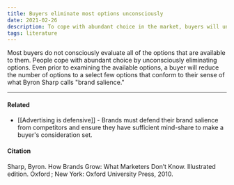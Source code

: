 ```yaml
---
title: Buyers eliminate most options unconsciously
date: 2021-02-26
description: To cope with abundant choice in the market, buyers will unconsciously limit the range of their options before making a decision.
tags: literature
---
```


Most buyers do not consciously evaluate all of the options that are available to them. People cope with abundant choice by unconsciously eliminating options. Even prior to examining the available options, a buyer will reduce the number of options to a select few options that conform to their sense of what Byron Sharp calls "brand salience." 

---
#### Related
- [[Advertising is defensive]] - Brands must defend their brand salience from competitors and ensure they have sufficient mind-share to make a buyer's consideration set. 

#### Citation
Sharp, Byron. How Brands Grow: What Marketers Don’t Know. Illustrated edition. Oxford ; New York: Oxford University Press, 2010.